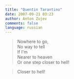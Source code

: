 ```yaml
---
title: "Quentin Tarantino"
date: 2007-09-21 03:23
author: Anton Zujev
comments: false
language: russian
---
```


>Nowhere to go,  
No way to tell  
If I'm  
Nearer to heaven  
Or one step closer to hell!  

>Closer to hell!